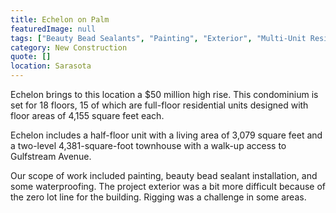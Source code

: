 ```yaml
---
title: Echelon on Palm
featuredImage: null
tags: ["Beauty Bead Sealants", "Painting", "Exterior", "Multi-Unit Residential", "Interior"]
category: New Construction
quote: []
location: Sarasota
---
```

Echelon brings to this location a $50 million high rise. This condominium is set
for 18 floors, 15 of which are full-floor residential units designed with floor
areas of 4,155 square feet each.

Echelon includes a half-floor unit with a living area of 3,079 square feet and a
two-level 4,381-square-foot townhouse with a walk-up access to Gulfstream
Avenue. 

Our scope of work included painting, beauty bead sealant installation, and some
waterproofing.  The project exterior was a bit more difficult because of the
zero lot line for the building.  Rigging was a challenge in some areas.
